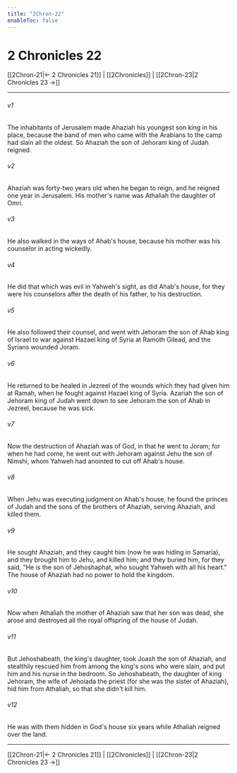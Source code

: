 ```yaml
---
title: "2Chron-22"
enableToc: false
---
```

# 2 Chronicles 22

[[2Chron-21|← 2 Chronicles 21]] | [[2Chronicles]] | [[2Chron-23|2 Chronicles 23 →]]
***



###### v1 
The inhabitants of Jerusalem made Ahaziah his youngest son king in his place, because the band of men who came with the Arabians to the camp had slain all the oldest. So Ahaziah the son of Jehoram king of Judah reigned. 

###### v2 
Ahaziah was forty-two years old when he began to reign, and he reigned one year in Jerusalem. His mother's name was Athaliah the daughter of Omri. 

###### v3 
He also walked in the ways of Ahab's house, because his mother was his counselor in acting wickedly. 

###### v4 
He did that which was evil in Yahweh's sight, as did Ahab's house, for they were his counselors after the death of his father, to his destruction. 

###### v5 
He also followed their counsel, and went with Jehoram the son of Ahab king of Israel to war against Hazael king of Syria at Ramoth Gilead, and the Syrians wounded Joram. 

###### v6 
He returned to be healed in Jezreel of the wounds which they had given him at Ramah, when he fought against Hazael king of Syria. Azariah the son of Jehoram king of Judah went down to see Jehoram the son of Ahab in Jezreel, because he was sick. 

###### v7 
Now the destruction of Ahaziah was of God, in that he went to Joram; for when he had come, he went out with Jehoram against Jehu the son of Nimshi, whom Yahweh had anointed to cut off Ahab's house. 

###### v8 
When Jehu was executing judgment on Ahab's house, he found the princes of Judah and the sons of the brothers of Ahaziah, serving Ahaziah, and killed them. 

###### v9 
He sought Ahaziah, and they caught him (now he was hiding in Samaria), and they brought him to Jehu, and killed him; and they buried him, for they said, "He is the son of Jehoshaphat, who sought Yahweh with all his heart." The house of Ahaziah had no power to hold the kingdom. 

###### v10 
Now when Athaliah the mother of Ahaziah saw that her son was dead, she arose and destroyed all the royal offspring of the house of Judah. 

###### v11 
But Jehoshabeath, the king's daughter, took Joash the son of Ahaziah, and stealthily rescued him from among the king's sons who were slain, and put him and his nurse in the bedroom. So Jehoshabeath, the daughter of king Jehoram, the wife of Jehoiada the priest (for she was the sister of Ahaziah), hid him from Athaliah, so that she didn't kill him. 

###### v12 
He was with them hidden in God's house six years while Athaliah reigned over the land.

***
[[2Chron-21|← 2 Chronicles 21]] | [[2Chronicles]] | [[2Chron-23|2 Chronicles 23 →]]
